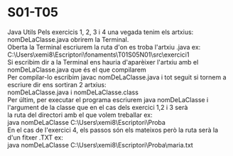 # S01-T05
Java Utils
Pels exercicis 1, 2, 3 i 4 una vegada tenim els artxius: nomDeLaClasse.java obrirem la Terminal.  
Oberta la Terminal escriurem la ruta d'on es troba l'artxiu .java ex: C:\Users\xemi8\Escriptori\fonaments\T01S05N01\src\exercici1  
Si escribim dir a la Terminal ens hauria d'aparèixer l'artxiu amb el nomDeLaClasse.java que és el que compilarem  
Per compilar-lo escribim javac nomDeLaClasse.java i tot seguit si tornem a escriure dir ens sortiran 2 artxius:  
nomDeLaClasse.java i nomDeLaClasse.class  
Per últim, per executar el programa escriurem java nomDeLaClasse i l'argument de la classe que en el cas dels exercici 1,2 i 3 serà  
la ruta del directori amb el que volem treballar ex:  
java nomDeLaClasse C:\Users\xemi8\Escriptori\Proba  
En el cas de l'exercici 4, els passos són els mateixos però la ruta serà la d'un fitxer .TXT ex:  
java nomDeLaClasse C:\Users\xemi8\Escriptori\Proba\maria.txt
